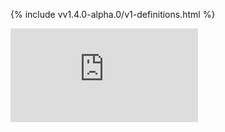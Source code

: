 <!-- BEGIN MUNGE: UNVERSIONED_WARNING -->


<!-- END MUNGE: UNVERSIONED_WARNING -->
<!-- needed for gh-pages to render html files when imported -->
{% include vv1.4.0-alpha.0/v1-definitions.html %}






<!-- BEGIN MUNGE: IS_VERSIONED -->
<!-- TAG IS_VERSIONED -->
<!-- END MUNGE: IS_VERSIONED -->


<!-- BEGIN MUNGE: GENERATED_ANALYTICS -->
[![Analytics](https://kubernetes-site.appspot.com/UA-36037335-10/GitHub/docs/api-reference/v1/definitions.md?pixel)]()
<!-- END MUNGE: GENERATED_ANALYTICS -->
